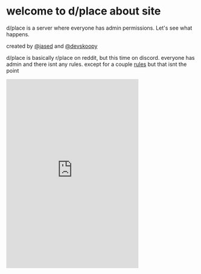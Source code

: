 # welcome to d/place about site

d/place is a server where everyone has admin permissions. Let's see what happens.

created by [@jased](https://jased.xyz) and [@devskoopy](https://skoopy.jased.xyz)


d/place is basically r/place on reddit, but this time on discord. everyone has admin and there isnt any rules.
except for a couple [rules](https://dplace.jased.xyz/rules.html) but that isnt the point


<iframe 
    src="https://discord.com/widget?id=1096605284631334972&theme=dark" 
    width="350" height="500" 
    allowtransparency="true" 
    frameborder="0" 
    sandbox="allow-popups allow-popups-to-escape-sandbox allow-same-origin allow-scripts"
></iframe>